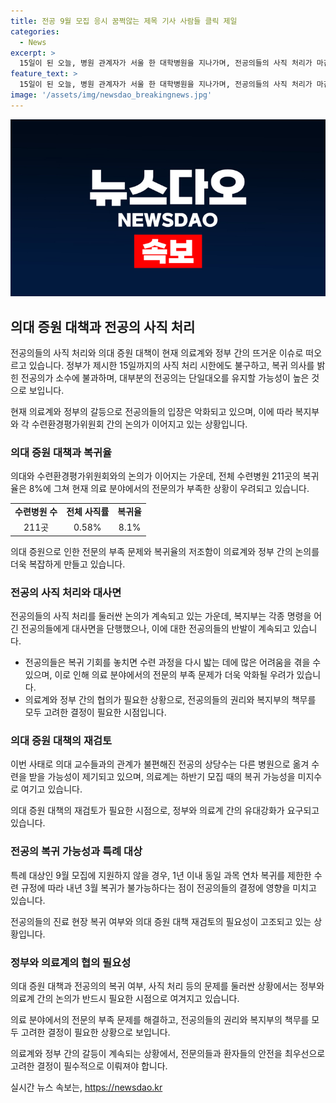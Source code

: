 ```yaml
---
title: 전공 9월 모집 응시 꿈쩍않는 제목 기사 사람들 클릭 제일
categories:
  - News
excerpt: >
  15일이 된 오늘, 병원 관계자가 서울 한 대학병원을 지나가며, 전공의들의 사직 처리가 마감되었지만 복귀자는 소수에 불과한 것으로 나타났다. 복지부의 강경한 대응에도 불구하고, 전공의들은 복귀를 거의 하지 않을 것으로 예상되며, 올 9월 하반기 모집 때 재응시하는 것이 유일한 특례일 뿐이라고 전문가들은 언급했다. 또한, 의료계 대응이 강력해지고 있으며, 전공의들의 기본권이 침해되고 있다는 우려가 나타나고 있다.
feature_text: >
  15일이 된 오늘, 병원 관계자가 서울 한 대학병원을 지나가며, 전공의들의 사직 처리가 마감되었지만 복귀자는 소수에 불과한 것으로 나타났다. 복지부의 강경한 대응에도 불구하고, 전공의들은 복귀를 거의 하지 않을 것으로 예상되며, 올 9월 하반기 모집 때 재응시하는 것이 유일한 특례일 뿐이라고 전문가들은 언급했다. 또한, 의료계 대응이 강력해지고 있으며, 전공의들의 기본권이 침해되고 있다는 우려가 나타나고 있다.
image: '/assets/img/newsdao_breakingnews.jpg'
---
```


<p><img src="/assets/img/newsdao_breakingnews.jpg" alt="implanttips 속보" /></p>

<h2 data-ke-size="size26">의대 증원 대책과 전공의 사직 처리</h2>

<p>전공의들의 사직 처리와 의대 증원 대책이 현재 의료계와 정부 간의 뜨거운 이슈로 떠오르고 있습니다. 정부가 제시한 15일까지의 사직 처리 시한에도 불구하고, 복귀 의사를 밝힌 전공의가 소수에 불과하며, 대부분의 전공의는 단일대오를 유지할 가능성이 높은 것으로 보입니다.</p>

<p data-ke-size="size16">현재 의료계와 정부의 갈등으로 전공의들의 입장은 악화되고 있으며, 이에 따라 복지부와 각 수련환경평가위원회 간의 논의가 이어지고 있는 상황입니다.</p>

<h3>의대 증원 대책과 복귀율</h3>

<p>의대와 수련환경평가위원회와의 논의가 이어지는 가운데, 전체 수련병원 211곳의 복귀율은 8%에 그쳐 현재 의료 분야에서의 전문의가 부족한 상황이 우려되고 있습니다.</p>

<table>
    <tr>
        <td style="text-align: center; height: 17px;"><b>수련병원 수</b></td>
        <td style="text-align: center; height: 17px;"><b>전체 사직률</b></td>
        <td style="text-align: center; height: 17px;"><b>복귀율</b></td>
    </tr>
    <tr>
        <td style="text-align: center; height: 17px;">211곳</td>
        <td style="text-align: center; height: 17px;">0.58%</td>
        <td style="text-align: center; height: 17px;">8.1%</td>
    </tr>
</table>

<p data-ke-size="size16">의대 증원으로 인한 전문의 부족 문제와 복귀율의 저조함이 의료계와 정부 간의 논의를 더욱 복잡하게 만들고 있습니다.</p>

<h3>전공의 사직 처리와 대사면</h3>

<p>전공의들의 사직 처리를 둘러싼 논의가 계속되고 있는 가운데, 복지부는 각종 명령을 어긴 전공의들에게 대사면을 단행했으나, 이에 대한 전공의들의 반발이 계속되고 있습니다.</p>

<ul>
    <li>전공의들은 복귀 기회를 놓치면 수련 과정을 다시 밟는 데에 많은 어려움을 겪을 수 있으며, 이로 인해 의료 분야에서의 전문의 부족 문제가 더욱 악화될 우려가 있습니다.</li>
    <li>의료계와 정부 간의 협의가 필요한 상황으로, 전공의들의 권리와 복지부의 책무를 모두 고려한 결정이 필요한 시점입니다.</li>
</ul>

<h3>의대 증원 대책의 재검토</h3>

<p>이번 사태로 의대 교수들과의 관계가 불편해진 전공의 상당수는 다른 병원으로 옮겨 수련을 받을 가능성이 제기되고 있으며, 의료계는 하반기 모집 때의 복귀 가능성을 미지수로 여기고 있습니다.</p>

<p data-ke-size="size16">의대 증원 대책의 재검토가 필요한 시점으로, 정부와 의료계 간의 유대강화가 요구되고 있습니다.</p>

<h3>전공의 복귀 가능성과 특례 대상</h3>

<p>특례 대상인 9월 모집에 지원하지 않을 경우, 1년 이내 동일 과목 연차 복귀를 제한한 수련 규정에 따라 내년 3월 복귀가 불가능하다는 점이 전공의들의 결정에 영향을 미치고 있습니다.</p>

<p data-ke-size="size16">전공의들의 진료 현장 복귀 여부와 의대 증원 대책 재검토의 필요성이 고조되고 있는 상황입니다.</p>

<h3>정부와 의료계의 협의 필요성</h3>

<p>의대 증원 대책과 전공의의 복귀 여부, 사직 처리 등의 문제를 둘러싼 상황에서는 정부와 의료계 간의 논의가 반드시 필요한 시점으로 여겨지고 있습니다.</p>

<p data-ke-size="size16">의료 분야에서의 전문의 부족 문제를 해결하고, 전공의들의 권리와 복지부의 책무를 모두 고려한 결정이 필요한 상황으로 보입니다.</p>

<p>의료계와 정부 간의 갈등이 계속되는 상황에서, 전문의들과 환자들의 안전을 최우선으로 고려한 결정이 필수적으로 이뤄져야 합니다.</p>
실시간 뉴스 속보는, <a href="https://newsdao.kr" rel="dofollow">https://newsdao.kr</a>


